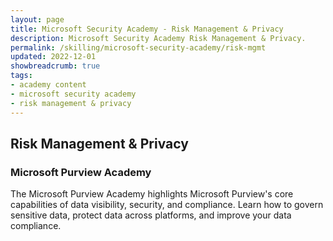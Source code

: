 ```yaml
---
layout: page
title: Microsoft Security Academy - Risk Management & Privacy
description: Microsoft Security Academy Risk Management & Privacy.
permalink: /skilling/microsoft-security-academy/risk-mgmt
updated: 2022-12-01
showbreadcrumb: true
tags: 
- academy content
- microsoft security academy
- risk management & privacy
---
```


## Risk Management & Privacy

### Microsoft Purview Academy
The Microsoft Purview Academy highlights Microsoft Purview's core capabilities of data visibility, security, and compliance. Learn how to govern sensitive data, protect data across platforms, and improve your data compliance.